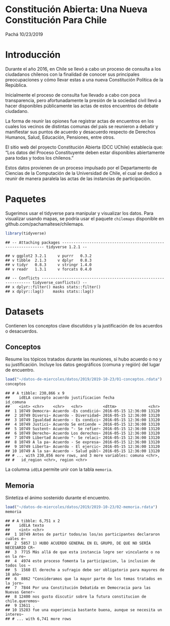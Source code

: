 Constitución Abierta: Una Nueva Constitución Para Chile
================
Pachá
10/23/2019

# Introducción

Durante el año 2016, en Chile se llevó a cabo un proceso de consulta a
los ciudadanos chilenos con la finalidad de conocer sus principales
preocupaciones y cómo llevar estas a una nueva Constitución Política de
la República.

Inicialmente el proceso de consulta fue llevado a cabo con poca
transparencia, pero afortunadamente la presión de la sociedad civil
llevó a hacer disponibles públicamente las actas de estos encuentros de
debate ciudadano.

La forma de reunir las opiones fue registrar actas de encuentros en los
cuales los vecinos de distintas comunas del país se reunieron a debatir
y manifiestar sus puntos de acuerdo y desacuerdo respecto de Derechos
Humanos, Salud, Educación, Pensiones, entre otros.

El sitio web del proyecto Constitución Abierta (DCC UChile) establecía
que: “Los datos del Proceso Constituyente deben estar disponibles
abiertamente para todas y todos los chilenos.”

Estos datos provienen de un proceso impulsado por el Departamento de
Ciencias de la Computación de la Universidad de Chile, el cual se dedicó
a reunir de manera paralela las actas de las instancias de
participación.

# Paquetes

Sugerimos usar el tidyverse para manipular y visualizar los datos. Para
visualizar usando mapas, se podría usar el paquete `chilemaps`
disponible en github.com/pachamaltese/chilemaps.

``` r
library(tidyverse)
```

    ## -- Attaching packages -------------------------------------------------------------- tidyverse 1.2.1 --

    ## v ggplot2 3.2.1     v purrr   0.3.2
    ## v tibble  2.1.3     v dplyr   0.8.3
    ## v tidyr   0.8.3     v stringr 1.4.0
    ## v readr   1.3.1     v forcats 0.4.0

    ## -- Conflicts ----------------------------------------------------------------- tidyverse_conflicts() --
    ## x dplyr::filter() masks stats::filter()
    ## x dplyr::lag()    masks stats::lag()

# Datasets

Contienen los conceptos clave discutidos y la justificación de los
acuerdos o desacuerdos.

## Conceptos

Resume los tópicos tratados durante las reuniones, si hubo acuerdo o no
y su justificación. Incluye los datos geográficos (comuna y región) del
lugar de encuentro.

``` r
load("~/datos-de-miercoles/datos/2019/2019-10-23/01-conceptos.rdata")
conceptos
```

    ## # A tibble: 230,866 x 9
    ##    idELA concepto acuerdo justificacion fecha               id_comuna
    ##    <int> <chr>    <chr>   <chr>         <dttm>              <chr>    
    ##  1 10749 Democra~ Acuerdo -Es condició~ 2016-05-15 12:36:00 13120    
    ##  2 10749 Diversi~ Acuerdo - Diversidad~ 2016-05-15 12:36:00 13120    
    ##  3 10749 Igualdad Acuerdo - Es condici~ 2016-05-15 12:36:00 13120    
    ##  4 10749 Justici~ Acuerdo Se entiende ~ 2016-05-15 12:36:00 13120    
    ##  5 10749 Sustent~ Acuerdo "- Se refier~ 2016-05-15 12:36:00 13120    
    ##  6 10749 Derecho~ Acuerdo Los derechos~ 2016-05-15 12:36:00 13120    
    ##  7 10749 Libertad Acuerdo "- Se relaci~ 2016-05-15 12:36:00 13120    
    ##  8 10749 A la pa~ Acuerdo - Se expresa~ 2016-05-15 12:36:00 13120    
    ##  9 10749 Liberta~ Acuerdo - El ejercic~ 2016-05-15 12:36:00 13120    
    ## 10 10749 A la sa~ Acuerdo - Salud públ~ 2016-05-15 12:36:00 13120    
    ## # ... with 230,856 more rows, and 3 more variables: comuna <chr>,
    ## #   id_region <chr>, region <chr>

La columna `idELA` permite unir con la tabla `memoria`.

## Memoria

Sintetiza el ánimo sostenido durante el encuentro.

``` r
load("~/datos-de-miercoles/datos/2019/2019-10-23/02-memoria.rdata")
memoria
```

    ## # A tibble: 6,751 x 2
    ##    idELA texto                                                             
    ##    <int> <chr>                                                             
    ##  1 10749 Antes de partir todos/as los/as participantes declararon cuáles e~
    ##  2  5857 1) HUBO ACUERDO GENERAL EN EL GRUPO, DE QUE NO SERÍA NECESARIO CR~
    ##  3  7715 Más allá de que esta instancia logre ser vinculante o no en la re~
    ##  4  4974 este proceso fomenta la participacion, la inclusion de todos los ~
    ##  5  1560 El derecho a sufragio debe ser obligatorio para mayores de 18 año~
    ##  6  8862 "Consideramos que la mayor parte de los temas tratados en la jorn~
    ##  7  7844 Por una Constitución Debatida en Democracia para las Nuevas Gener~
    ##  8 12400 nos gusto discutir sobre la futura constitucion de chile.queremos~
    ##  9 13611 .                                                                 
    ## 10 15283 fue una experiencia bastante buena, aunque se necesita un interes~
    ## # ... with 6,741 more rows

